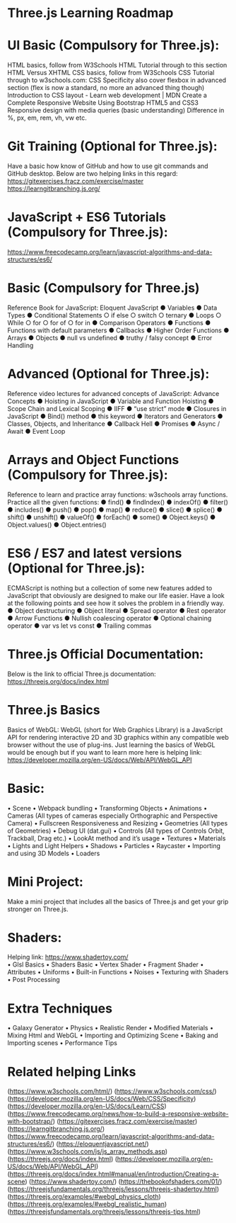 # Three.js Learning Roadmap

# UI Basic (Compulsory for Three.js):
HTML basics, follow from W3Schools HTML Tutorial through to this section HTML Versus XHTML
CSS basics, follow from W3Schools CSS Tutorial through to w3schools.com: CSS Specificity also cover flexbox in advanced section (flex is now a standard, no more an advanced thing though)
Introduction to CSS layout - Learn web development | MDN
Create a Complete Responsive Website Using Bootstrap
HTML5 and CSS3 Responsive design with media queries (basic understanding)
Difference in %, px, em, rem, vh, vw etc.
# Git Training (Optional for Three.js):	
Have a basic how know of GitHub and how to use git commands and GitHub desktop.
Below are two helping links in this regard:
https://gitexercises.fracz.com/exercise/master
https://learngitbranching.js.org/ 
# JavaScript + ES6 Tutorials (Compulsory for Three.js):
https://www.freecodecamp.org/learn/javascript-algorithms-and-data-structures/es6/ 
# Basic (Compulsory for Three.js)
Reference Book for JavaScript: Eloquent JavaScript
●	Variables
●	Data Types
●	Conditional Statements
○	if else
	○	switch
	○	ternary
●	Loops
○	While
○	for
	○	for of
	○	for in
●	Comparison Operators
●	Functions
●	Functions with default parameters
●	Callbacks
●	Higher Order Functions
●	Arrays
●	Objects
●	null vs undefined
●	truthy / falsy concept
●	Error Handling
# Advanced (Optional for Three.js):
Reference video lectures for advanced concepts of JavaScript: Advance Concepts
●	Hoisting in JavaScript
●	Variable and Function Hoisting
●	Scope Chain and Lexical Scoping
●	IIFF
●	“use strict” mode
●	Closures in JavaScript
●	Bind() method
●	this keyword
●	Iterators and Generators
●	Classes, Objects, and Inheritance
●	Callback Hell
●	Promises
●	Async / Await
●	Event Loop
# Arrays and Object Functions (Compulsory for Three.js):
Reference to learn and practice array functions: w3schools array functions. Practice all the given functions:
●	find()
●	findIndex()
●	indexOf()
●	filter()
●	includes()
●	push()
●	pop()
●	map()
●	reduce()
●	slice()
●	splice()
●	shift()
●	unshift()
●	valueOf()
●	forEach()
●	some()
●	Object.keys()
●	Object.values()
●	Object.entries()
# ES6 / ES7 and latest versions (Optional for Three.js):
ECMAScript is nothing but a collection of some new features added to JavaScript that obviously are designed to make our life easier. Have a look at the following points and see how it solves the problem in a friendly way.
●	Object destructuring
●	Object literal
●	Spread operator 
●	Rest operator
●	Arrow Functions
●	Nullish coalescing operator
●	Optional chaining operator
●	var vs let vs const
●	Trailing commas 
# Three.js Official Documentation:
Below is the link to official Three.js documentation:
https://threejs.org/docs/index.html 



# Three.js Basics 

Basics of WebGL:
WebGL (short for Web Graphics Library) is a JavaScript API for rendering interactive 2D and 3D graphics within any compatible web browser without the use of plug-ins. Just learning the basics of WebGL would be enough but if you want to learn more here is helping link:
https://developer.mozilla.org/en-US/docs/Web/API/WebGL_API 
# Basic:
•	Scene
•	Webpack bundling
•	Transforming Objects
•	Animations
•	Cameras (All types of cameras especially Orthographic and Perspective Camera)
•	Fullscreen Responsiveness and Resizing
•	Geometries (All types of Geometries)
•	Debug UI (dat.gui)
•	Controls (All types of Controls Orbit, Trackball, Drag etc.)
•	LookAt method and it’s usage
•	Textures
•	Materials
•	Lights and Light Helpers
•	Shadows
•	Particles
•	Raycaster
•	Importing and using 3D Models
•	Loaders
# Mini Project:
Make a mini project that includes all the basics of Three.js and get your grip stronger on Three.js.

# Shaders:
Helping link: https://www.shadertoy.com/  
•	Glsl Basics
•	Shaders Basic
•	Vertex Shader
•	Fragment Shader
•	Attributes
•	Uniforms
•	Built-in Functions
•	Noises
•	Texturing with Shaders
•	Post Processing
# Extra Techniques

•	Galaxy Generator
•	Physics
•	Realistic Render
•	Modified Materials
•	Mixing Html and WebGL
•	Importing and Optimizing Scene
•	Baking and Importing scenes
•	Performance Tips

# Related helping Links
(https://www.w3schools.com/html/)
(https://www.w3schools.com/css/)
(https://developer.mozilla.org/en-US/docs/Web/CSS/Specificity)
(https://developer.mozilla.org/en-US/docs/Learn/CSS)
(https://www.freecodecamp.org/news/how-to-build-a-responsive-website-with-bootstrap/)
(https://gitexercises.fracz.com/exercise/master)
(https://learngitbranching.js.org/)
(https://www.freecodecamp.org/learn/javascript-algorithms-and-data-structures/es6/)
(https://eloquentjavascript.net/)
(https://www.w3schools.com/js/js_array_methods.asp)
(https://threejs.org/docs/index.html)
(https://developer.mozilla.org/en-US/docs/Web/API/WebGL_API)
(https://threejs.org/docs/index.html#manual/en/introduction/Creating-a-scene)
(https://www.shadertoy.com/)
(https://thebookofshaders.com/01/)
(https://threejsfundamentals.org/threejs/lessons/threejs-shadertoy.html)
(https://threejs.org/examples/#webgl_physics_cloth)
(https://threejs.org/examples/#webgl_realistic_human)
(https://threejsfundamentals.org/threejs/lessons/threejs-tips.html)
